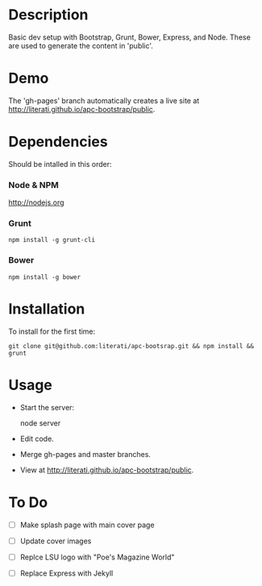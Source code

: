# Description

Basic dev setup with Bootstrap, Grunt, Bower, Express, and Node. These are used to generate the content in 'public'. 

# Demo
The 'gh-pages' branch automatically creates a live site at http://literati.github.io/apc-bootstrap/public.

# Dependencies
Should be intalled in this order:

### Node & NPM
http://nodejs.org

### Grunt
    npm install -g grunt-cli

### Bower
    npm install -g bower

# Installation

To install for the first time:

	git clone git@github.com:literati/apc-bootsrap.git && npm install && grunt

# Usage

- Start the server:	
 
 
    node server
 
 
- Edit code.
- Merge gh-pages and master branches.
- View at http://literati.github.io/apc-bootstrap/public.

# To Do
- [ ] Make splash page with main cover page
- [ ] Update cover images
- [ ] Replce LSU logo with "Poe's Magazine World"
- [ ] Replace Express with Jekyll



